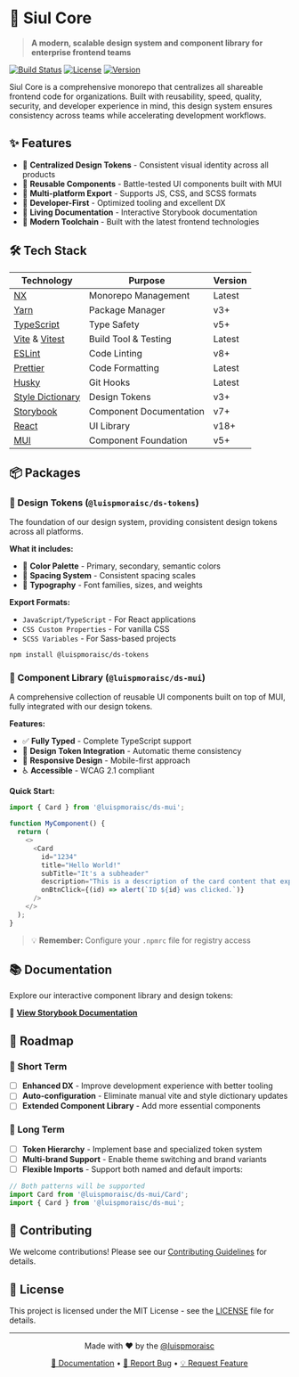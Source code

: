 # 🎨 Siul Core

> **A modern, scalable design system and component library for enterprise frontend teams**

[![Build Status](https://img.shields.io/badge/build-passing-brightgreen.svg)]()
[![License](https://img.shields.io/badge/license-MIT-blue.svg)]()
[![Version](https://img.shields.io/npm/v/@luispmoraisc/ds-tokens.svg)]()

Siul Core is a comprehensive monorepo that centralizes all shareable frontend code for organizations. Built with reusability, speed, quality, security, and developer experience in mind, this design system ensures consistency across teams while accelerating development workflows.

## ✨ Features

- 🎯 **Centralized Design Tokens** - Consistent visual identity across all products
- 🧩 **Reusable Components** - Battle-tested UI components built with MUI
- 📱 **Multi-platform Export** - Supports JS, CSS, and SCSS formats
- 🔧 **Developer-First** - Optimized tooling and excellent DX
- 📖 **Living Documentation** - Interactive Storybook documentation
- 🚀 **Modern Toolchain** - Built with the latest frontend technologies

## 🛠 Tech Stack

| Technology                                                   | Purpose                 | Version |
| ------------------------------------------------------------ | ----------------------- | ------- |
| [NX](https://nx.dev/)                                        | Monorepo Management     | Latest  |
| [Yarn](https://yarnpkg.com/)                                 | Package Manager         | v3+     |
| [TypeScript](https://www.typescriptlang.org/)                | Type Safety             | v5+     |
| [Vite](https://vitejs.dev/) & [Vitest](https://vitest.dev/)  | Build Tool & Testing    | Latest  |
| [ESLint](https://eslint.org/)                                | Code Linting            | v8+     |
| [Prettier](https://prettier.io/)                             | Code Formatting         | Latest  |
| [Husky](https://typicode.github.io/husky/)                   | Git Hooks               | Latest  |
| [Style Dictionary](https://amzn.github.io/style-dictionary/) | Design Tokens           | v3+     |
| [Storybook](https://storybook.js.org/)                       | Component Documentation | v7+     |
| [React](https://reactjs.org/)                                | UI Library              | v18+    |
| [MUI](https://mui.com/)                                      | Component Foundation    | v5+     |

## 📦 Packages

### 🎨 Design Tokens (`@luispmoraisc/ds-tokens`)

The foundation of our design system, providing consistent design tokens across all platforms.

**What it includes:**

- 🎨 **Color Palette** - Primary, secondary, semantic colors
- 📏 **Spacing System** - Consistent spacing scales
- 📝 **Typography** - Font families, sizes, and weights

**Export Formats:**

- `JavaScript/TypeScript` - For React applications
- `CSS Custom Properties` - For vanilla CSS
- `SCSS Variables` - For Sass-based projects

```bash
npm install @luispmoraisc/ds-tokens
```

### 🧩 Component Library (`@luispmoraisc/ds-mui`)

A comprehensive collection of reusable UI components built on top of MUI, fully integrated with our design tokens.

**Features:**

- ✅ **Fully Typed** - Complete TypeScript support
- 🎨 **Design Token Integration** - Automatic theme consistency
- 📱 **Responsive Design** - Mobile-first approach
- ♿ **Accessible** - WCAG 2.1 compliant

**Quick Start:**

```typescript
import { Card } from '@luispmoraisc/ds-mui';

function MyComponent() {
  return (
    <>
      <Card
        id="1234"
        title="Hello World!"
        subTitle="It's a subheader"
        description="This is a description of the card content that explains what this card is about."
        onBtnClick={(id) => alert(`ID ${id} was clicked.`)}
      />
    </>
  );
}
```

> 💡 **Remember:** Configure your `.npmrc` file for registry access

## 📚 Documentation

Explore our interactive component library and design tokens:

🔗 **[View Storybook Documentation](https://luispmoraisc.github.io/siul.core/)**

## 🚧 Roadmap

### 🎯 Short Term

- [ ] **Enhanced DX** - Improve development experience with better tooling
- [ ] **Auto-configuration** - Eliminate manual vite and style dictionary updates
- [ ] **Extended Component Library** - Add more essential components

### 🔮 Long Term

- [ ] **Token Hierarchy** - Implement base and specialized token system
- [ ] **Multi-brand Support** - Enable theme switching and brand variants
- [ ] **Flexible Imports** - Support both named and default imports:

```typescript
// Both patterns will be supported
import Card from '@luispmoraisc/ds-mui/Card';
import { Card } from '@luispmoraisc/ds-mui';
```

## 🤝 Contributing

We welcome contributions! Please see our [Contributing Guidelines](CONTRIBUTING.md) for details.

## 📄 License

This project is licensed under the MIT License - see the [LICENSE](LICENSE) file for details.

---

<div align="center">
  <p>Made with ❤️ by the <a href="https://github.com/luispmoraisc">@luispmoraisc</a></p>
  <p>
    <a href="https://luispmoraisc.github.io/siul.core/">📖 Documentation</a> •
    <a href="https://github.com/luispmoraisc/siul.core/issues">🐛 Report Bug</a> •
    <a href="https://github.com/luispmoraisc/siul.core/issues">💡 Request Feature</a>
  </p>
</div>
